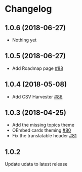 # Changelog

## 1.0.6 (2018-06-27)

- Nothing yet

## 1.0.5 (2018-06-27)

- Add Roadmap page [#88](https://github.com/opendatalu/gouvlu/pull/88)

## 1.0.4 (2018-05-08)

- Add CSV Harvester [#86](https://github.com/opendatalu/gouvlu/pull/86)

## 1.0.3 (2018-04-25)

- Add the missing topics theme
- OEmbed cards theming [#80](https://github.com/opendatalu/gouvlu/pull/80)
- Fix the translatable header [#81](https://github.com/opendatalu/gouvlu/pull/81)

## 1.0.2

Update udata to latest release
